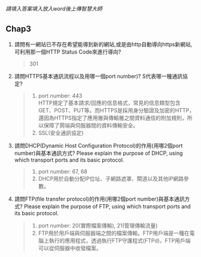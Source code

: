 ###### 請填入答案填入放入word後上傳智慧大師
## Chap3
1. 請問有一網站已不存在希望能導到新的網站,或是由http自動導向https新網站,可利用那一個HTTP Status Code來進行導向?
   > 301

2. 請問HTTPS基本通訊流程以及用哪一個port number)? S代表哪一種通訊協定?
   > 1. port number: 443<br />
   >    HTTP規定了基本請求/回應的信息格式，常見的信息類型包含GET、POST、PUT等。而HTTPS是採用身分驗證及加密的HTTP，還因為HTTPS指定了應用層與傳輸層之間資料通信的附加規則，所以保障了鬨端與伺服器間的資料傳輸安全。
   > 2. SSL(安全通訊協定)

3. 請問DHCP(Dynamic Host Configuration Protocol)的作用(用哪2個port number)與基本通訊方式? Please explain the purpose of DHCP, using which transport ports and its basic protocol.
   > 1. port number: 67, 68
   > 2. DHCP用於自動分配IP位址、子網路遮罩、閘道以及其他IP網路參數。

4. 請問FTP(file transfer protocol)的作用(用哪2個port number)與基本通訊方式? Please explain the purpose of FTP, using which transport ports and its basic protocol.
   > 1. port number: 20(實際檔案傳輸), 21(管理傳輸流量)
   > 2. FTP用於用戶端與伺服器端之間的檔案傳輸。FTP用戶端是一種在電腦上執行的應用程式，透過執行FTP守護程式(FTPd)，FTP用戶端可以從伺服器中收發檔案。